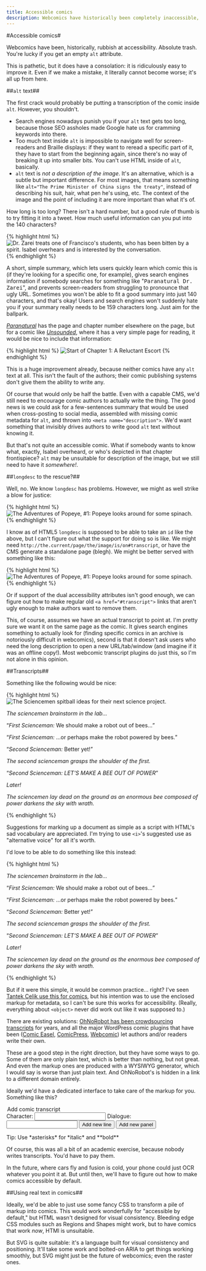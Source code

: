 ```yaml
---
title: Accessible comics
description: Webcomics have historically been completely inaccessible, but that can change.
---
```

#Accessible comics#

Webcomics have been, historically, rubbish at accessibility. Absolute trash. You're lucky if you get an empty `alt` attribute.

This is pathetic, but it does have a consolation: it is ridiculously easy to improve it. Even if we make a mistake, it literally cannot become worse; it's all up from here.

##`alt` text##

The first crack would probably be putting a transcription of the comic inside `alt`. However, you shouldn't.

* Search engines nowadays punish you if your `alt` text gets too long, because those SEO assholes made Google hate us for cramming keywords into there.
* Too much text inside `alt` is impossible to navigate well for screen-readers and Braille displays: if they want to reread a specific part of it, they have to start from the beginning again, since there's no way of breaking it up into smaller bits. You can't use HTML inside of `alt`, basically.
* `alt` text is *not a description of the image*. It's an alternative, which is a subtle but important difference. For most images, that means something like `alt="The Prime Minister of China signs the treaty"`, instead of describing his suit, hair, what pen he's using, etc. The context of the image and the point of including it are more important than what it's of.

How long is too long? There isn't a hard number, but a good rule of thumb is to try fitting it into a tweet. How much useful information can you put into the 140 characters?

{% highlight html %}
<img src="http://www.paranatural.net/comics/1420797323-Ch5Pg4.png" alt="Dr. Zarei treats one of Francisco's students, who has been bitten by a spirit. Isabel overhears and is interested by the conversation.">
{% endhighlight %}

A short, simple summary, which lets users quickly learn which comic this is (if they're looking for a specific one, for example), gives search engines information if somebody searches for something like "<kbd>Paranatural Dr. Zarei</kbd>", and prevents screen-readers from struggling to pronounce that ugly URL. Sometimes you won't be able to fit a good summary into just 140 characters, and that's okay! Users and search engines won't suddenly hate you if your summary really needs to be 159 characters long. Just aim for the ballpark.

<cite><a href="http://www.paranatural.net/">Paranatural</a></cite> has the page and chapter number elsewhere on the page, but for a comic like <cite><a href="http://www.casualvillain.com/Unsounded/comic/ch01/ch01_01.html">Unsounded</a></cite>, where it has a very simple page for reading, it would be nice to include that information:

{% highlight html %}
<img src="pageart/ch01_01.jpg" alt="Start of Chapter 1: A Reluctant Escort">
{% endhighlight %}

This is a huge improvement already, because neither comics have any `alt` text at all. This isn't the fault of the authors; their comic publishing systems don't give them the ability to write any.

Of course that would only be half the battle. Even with a capable CMS, we'd still need to encourage comic authors to actually write the thing. The good news is we could ask for a few-sentences summary that would be used when cross-posting to social media, assembled with missing comic metadata for `alt`, and thrown into `<meta name="description">`. We'd want something that invisibly drives authors to write good `alt` text without knowing it.

But that's not quite an accessible comic. What if somebody wants to know what, exactly, Isabel overheard, or who's depicted in that chapter frontispiece?  `alt` may be unsuitable for description of the image, but we still need to have it *somewhere!*.

##`longdesc` to the rescue?##

Well, no. We know `longdesc` has problems. However, we might as well strike a blow for justice:

{% highlight html %}
<img src="comic.png" alt="The Adventures of Popeye, #1: Popeye looks around for some spinach." longdesc="#transcript">
{% endhighlight %}

I know as of HTML5 `longdesc` is supposed to be able to take an `id` like the above, but I can't figure out what the support for doing so is like. We might need `http://the.current/page/the/image/is/on#transcript`, or have the CMS generate a standalone page (blegh). We might be better served with something like this:

{% highlight html %}
<img src="comic.png"
     alt="The Adventures of Popeye, #1: Popeye looks around for some spinach."
     longdesc="#transcript"
     aria-describedby="transcript">
{% endhighlight %}

Or if support of the dual accessibility attributes isn't good enough, we can figure out how to make regular old `<a href="#transcript">` links that aren't ugly enough to make authors want to remove them.

This, of course, assumes we have an actual transcript to point at. I'm pretty sure we want it on the same page as the comic. It gives search engines something to actually look for (finding specific comics in an archive is notoriously difficult in webcomics), second is that it doesn't ask users who need the long description to open a new URL/tab/window (and imagine if it was an offline copy!). Most webcomic transcript plugins do just this, so I'm not alone in this opinion.

##Transcripts##

Something like the following would be nice:

{% highlight html %}
<img src="http://www.beeserker.com/comics/2010-04-03-beeserker.png"
     alt="The Sciencemen spitball ideas for their next science project."
     longdesc="#transcript"
     aria-describedby="transcript">

<aside id="transcript">
    <section id="panel-1">
        <p><i>The sciencemen brainstorm in the lab…</i></p>
        <p><q><cite>First Scienceman:</cite> We should make a robot out of bees…</q></p>
    </section>
    <section id="panel-2">
        <p><q><cite>First Scienceman:</cite> …or perhaps make the robot powered by bees.</q></p>
        <p><q><cite>Second Scienceman:</cite> Better yet!</q></p>
    </section>
    <section id="panel-3">
        <p><i>The second scienceman grasps the shoulder of the first.</i></p>
        <p><q><cite>Second Scienceman:</cite> <em>LET'S MAKE A BEE OUT OF POWER</em></q></p>
    </section>
    <section id="panel-4">
        <p><i>Later!</i></p>
        <p><i>The sciencemen lay dead on the ground as an enormous bee composed of power darkens the sky with wrath.</i></p>
    </section>
</aside>
{% endhighlight %}

Suggestions for marking up a document as simple as a script with HTML's sad vocabulary are appreciated. I'm trying to use `<i>`'s suggested use as "alternative voice" for all it's worth.

I'd love to be able to do something like this instead:

{% highlight html %}
<object type="image/png" data="http://www.beeserker.com/comics/2010-04-03-beeserker.png">
    <section id="panel-1">
        <p><i>The sciencemen brainstorm in the lab…</i></p>
        <p><q><cite>First Scienceman:</cite> We should make a robot out of bees…</q></p>
    </section>
    <section id="panel-2">
        <p><q><cite>First Scienceman:</cite> …or perhaps make the robot powered by bees.</q></p>
        <p><q><cite>Second Scienceman:</cite> Better yet!</q></p>
    </section>
    <section id="panel-3">
        <p><i>The second scienceman grasps the shoulder of the first.</i></p>
        <p><q><cite>Second Scienceman:</cite> <em>LET'S MAKE A BEE OUT OF POWER</em></q></p>
    </section>
    <section id="panel-4">
        <p><i>Later!</i></p>
        <p><i>The sciencemen lay dead on the ground as the enormous bee composed of power darkens the sky with wrath.</i></p>
    </section>
</object>
{% endhighlight %}

But if it were this simple, it would be common practice… right? I've seen [Tantek Celik use this for comics](https://indiewebcamp.com/Falcon#comics), but his intention was to use the enclosed markup for metadata, so I can't be sure this works for accessibility. (Really, everything about `<object>` never did work out like it was supposed to.)

There are existing solutions: [OhNoRobot has been crowdsourcing transcripts](http://www.ohnorobot.com/) for years, and all the major WordPress comic plugins that have been ([Comic Easel](http://comiceasel.com/), [ComicPress](http://comicpress.org/), [Webcomic](http://webcomic.nu/)) let authors and/or readers write their own.

These are a good step in the right direction, but they have some ways to go. Some of them are only plain text, which is better than nothing, but not great. And even the markup ones are produced with a WYSIWYG generator, which I would say is worse than just plain text. And OhNoRobot's is hidden in a link to a different domain entirely.

Ideally we'd have a dedicated interface to take care of the markup for you. Something like this?

<form>
    <legend>Add comic transcript</legend>
    <label>Character: <input></label>
    <label>Dialogue: <input></label>
    <button>Add new line</button>
    <button>Add new panel</button>
    <p>Tip: Use *asterisks* for *italic* and **bold**</p>
</form>

Of course, this was all a bit of an academic exercise, because nobody writes transcripts. You'd have to pay them.

In the future, where cars fly and fusion is cold, your phone could just OCR whatever you point it at. But until then, we'll have to figure out how to make comics accessible by default.

##Using real text in comics##

Ideally, we'd be able to just use some fancy CSS to transform a pile of markup into comics. This would work wonderfully for "accessible by default," but HTML wasn't designed for visual consistency. Bleeding edge CSS modules such as Regions and Shapes might work, but to have comics that work *now*, HTMl is unsuitable.

But SVG is quite suitable: it's a language built for visual consistency and positioning. It'll take some work and bolted-on ARIA to get things working smoothly, but SVG might just be the future of webcomics; even the raster ones.